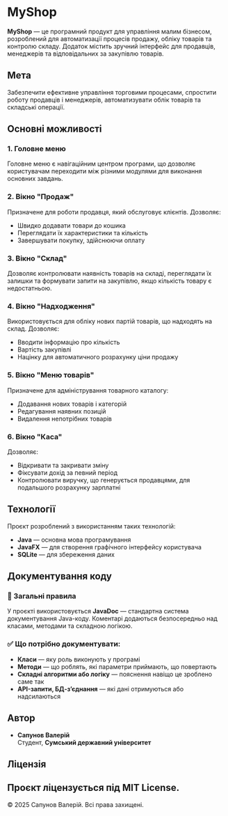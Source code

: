 # MyShop

**MyShop** — це програмний продукт для управління малим бізнесом, розроблений для автоматизації процесів продажу, обліку товарів та контролю складу. Додаток містить зручний інтерфейс для продавців, менеджерів та відповідальних за закупівлю товарів.

## Мета

Забезпечити ефективне управління торговими процесами, спростити роботу продавців і менеджерів, автоматизувати облік товарів та складські операції.

## Основні можливості

### 1. **Головне меню**
Головне меню є навігаційним центром програми, що дозволяє користувачам переходити між різними модулями для виконання основних завдань.

### 2. **Вікно "Продаж"**
Призначене для роботи продавця, який обслуговує клієнтів. Дозволяє:
- Швидко додавати товари до кошика
- Переглядати їх характеристики та кількість
- Завершувати покупку, здійснюючи оплату

### 3. **Вікно "Склад"**
Дозволяє контролювати наявність товарів на складі, переглядати їх залишки та формувати запити на закупівлю, якщо кількість товару є недостатньою.

### 4. **Вікно "Надходження"**
Використовується для обліку нових партій товарів, що надходять на склад. Дозволяє:
- Вводити інформацію про кількість
- Вартість закупівлі
- Націнку для автоматичного розрахунку ціни продажу

### 5. **Вікно "Меню товарів"**
Призначене для адміністрування товарного каталогу:
- Додавання нових товарів і категорій
- Редагування наявних позицій
- Видалення непотрібних товарів

### 6. **Вікно "Каса"**
Дозволяє:
- Відкривати та закривати зміну
- Фіксувати дохід за певний період
- Контролювати виручку, що генерується продавцями, для подальшого розрахунку зарплатні

## Технології

Проєкт розроблений з використанням таких технологій:
- **Java** — основна мова програмування
- **JavaFX** — для створення графічного інтерфейсу користувача
- **SQLite** — для збереження даних

## Документування коду

### 📄 Загальні правила

У проєкті використовується **JavaDoc** — стандартна система документування Java-коду. Коментарі додаються безпосередньо над класами, методами та складною логікою.

### ✅ Що потрібно документувати:

- **Класи** — яку роль виконують у програмі
- **Методи** — що роблять, які параметри приймають, що повертають
- **Складні алгоритми або логіку** — пояснення навіщо це зроблено саме так
- **API-запити, БД-з’єднання** — які дані отримуються або надсилаються

## Автор

- **Сапунов Валерій**  
  Студент, **Сумський державний університет**

## Ліцензія

Проєкт ліцензується під **MIT License**.
-
© 2025 Сапунов Валерій. Всі права захищені.